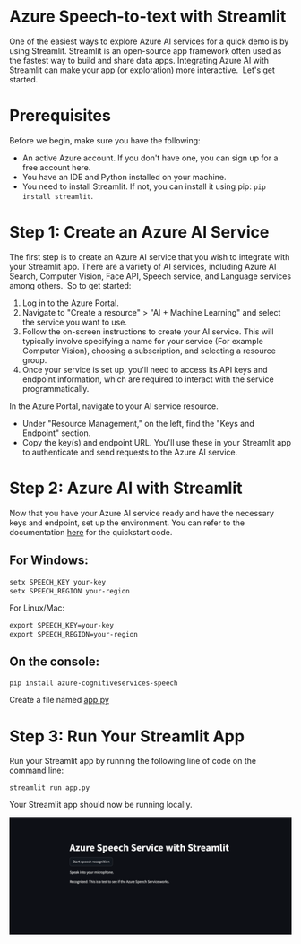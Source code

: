 # Azure Speech-to-text with Streamlit

One of the easiest ways to explore Azure AI services for a quick demo is by using Streamlit. Streamlit is an open-source app framework often used as the fastest way to build and share data apps. Integrating Azure AI with Streamlit can make your app (or exploration) more interactive. 
Let's get started. 

# Prerequisites
Before we begin, make sure you have the following:
- An active Azure account. If you don't have one, you can sign up for a free account here.
- You have an IDE and Python installed on your machine.
- You need to install Streamlit. If not, you can install it using pip: ```pip install streamlit```.

# Step 1: Create an Azure AI Service
The first step is to create an Azure AI service that you wish to integrate with your Streamlit app. There are a variety of AI services, including Azure AI Search, Computer Vision, Face API, Speech service, and Language services among others. 
So to get started: 
1. Log in to the Azure Portal.
2. Navigate to "Create a resource" > "AI + Machine Learning" and select the service you want to use. 
3. Follow the on-screen instructions to create your AI service. This will typically involve specifying a name for your service (For example Computer Vision), choosing a subscription, and selecting a resource group.
4. Once your service is set up, you'll need to access its API keys and endpoint information, which are required to interact with the service programmatically.

In the Azure Portal, navigate to your AI service resource.
- Under "Resource Management," on the left, find the "Keys and Endpoint" section.
- Copy the key(s) and endpoint URL. You'll use these in your Streamlit app to authenticate and send requests to the Azure AI service.

# Step 2: Azure AI with Streamlit
Now that you have your Azure AI service ready and have the necessary keys and endpoint, set up the environment. You can refer to the documentation [here](https://learn.microsoft.com/en-us/azure/ai-services/speech-service/get-started-speech-to-text?tabs=linux%2Cterminal&pivots=programming-language-python) for the quickstart code.  
## For Windows:
```
setx SPEECH_KEY your-key
setx SPEECH_REGION your-region
```
For Linux/Mac: 
```
export SPEECH_KEY=your-key
export SPEECH_REGION=your-region
```
## On the console: 
```
pip install azure-cognitiveservices-speech
```
Create a file named [app.py]()

# Step 3: Run Your Streamlit App
Run your Streamlit app by running the following line of code on the command line:

```
streamlit run app.py
```
Your Streamlit app should now be running locally.

![speech to text demo](https://raw.githubusercontent.com/blessinvarkey/azure-speech-to-text-with-streamlit/main/speech%20to%20text%20demo.png)
